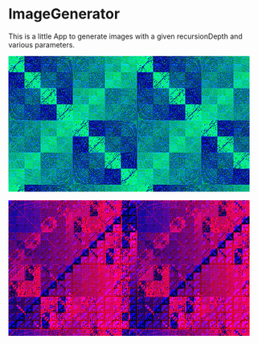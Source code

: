 # ImageGenerator
This is a little App to generate images with a given recursionDepth and various parameters.

![Alt text](exampleImages/generated/image22.png?raw=true "image22.png")

![Alt text](exampleImages/generated/image24.png?raw=true "image24.png")
